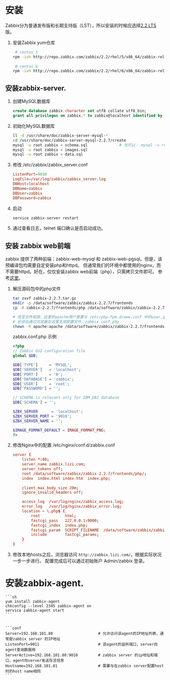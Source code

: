 # 安装
Zabbix分为普通发布版和长期支持版（LST），所以安装的时候应选择[2.2 LTS](http://www.zabbix.com/life_cycle_and_release_policy.php)版。

1. 安装Zabbix yum仓库

    ```sh
     # centos 5
    rpm -ivh http://repo.zabbix.com/zabbix/2.2/rhel/5/x86_64/zabbix-release-2.2-1.el5.noarch.rpm
     
     # centos 6
    rpm -ivh http://repo.zabbix.com/zabbix/2.2/rhel/6/x86_64/zabbix-release-2.2-1.el6.noarch.rpm
    ```

## 安装zabbix-server.


1. 创建MySQL数据库

    ```sql
    create database zabbix character set utf8 collate utf8_bin;
    grant all privileges on zabbix.* to zabbix@localhost identified by 'zabbix';
    ```
1. 初始化MySQL数据库

    ```sh
    ll -d /usr/share/doc/zabbix-server-mysql-*
    cd /usr/share/doc/zabbix-server-mysql-2.2.7/create
    mysql -u root zabbix < schema.sql              # 也可以： mysql -u root zabbix; source schema.sql
    mysql -u root zabbix < images.sql
    mysql -u root zabbix < data.sql
    ```

1. 修改 /etc/zabbix/zabbix_server.conf

    ```conf
    ListenPort=9010
    LogFile=/var/log/zabbix/zabbix_server.log
    DBHost=localhost
    DBName=zabbix
    DBUser=zabbix
    DBPassword=zabbix
    ```
1. 启动

   ```sh
   service zabbix-server restart
   ```
1. 通过查看日志，telnet 端口确认是否启动成功。



## 安装 zabbix web前端
zabbix 提供了两种前端：zabbix-web-mysql 和 zabbix-web-pgsql。但是，该预编译包均需要自定安装php和httpd。
但通常我们的环境中都使用的nginx，而不需要httpd。好在，仅仅安装zabbix web前端（php），只需拷贝文件即可。
参考[这里](https://www.zabbix.com/documentation/2.2/manual/installation/install#installing_zabbix_web_interface)。

1. 解压源码包中的php文件

    ```sh
    tar zxvf zabbix-2.2.7.tar.gz
    mkdir -p /data/software/zabbix/zabbix-2.2.7/frontends
    cp -R zabbix-2.2.7/frontends/php /data/software/zabbix/zabbix-2.2.7/frontends

    # 改变文件权限，这里的apache用户需要与 /etc/php-fpm.d/www.conf 中的user,group设定相同
    # 后续会通过浏览器在这里生成配置文件：zabbix.conf.php
    chown -R apache:apache /data/software/zabbix/zabbix-2.2.7/frontends/php/conf
    ```
    
    zabbix.conf.php 示例
    
    ```php
    <?php
    // Zabbix GUI configuration file
    global $DB;

    $DB['TYPE']     = 'MYSQL';
    $DB['SERVER']   = 'localhost';
    $DB['PORT']     = '0';
    $DB['DATABASE'] = 'zabbix';
    $DB['USER']     = 'root';
    $DB['PASSWORD'] = ''; 

    // SCHEMA is relevant only for IBM_DB2 database
    $DB['SCHEMA'] = ''; 

    $ZBX_SERVER      = 'localhost';
    $ZBX_SERVER_PORT = '9010';                                                                                                                                                                                   
    $ZBX_SERVER_NAME = ''; 

    $IMAGE_FORMAT_DEFAULT = IMAGE_FORMAT_PNG;
    ?>
    ```

1. 修改Nginx中的配置 /etc/nginx/conf.d/zabbix.conf

    ```conf
    server {                                                                                                                                                                                                     
        listen *:80;
        server_name zabbix.lizi.com;
        server_tokens off;
        root /data/software/zabbix/zabbix-2.2.7/frontends/php/;
        index  index.html index.htm  index.php;
      
        client_max_body_size 20m;
        ignore_invalid_headers off;

        access_log  /var/log/nginx/zabbix_access.log;
        error_log   /var/log/nginx/zabbix_error.log;
        location ~ \.php$ {
            root           html;
            fastcgi_pass   127.0.0.1:9000;
            fastcgi_index  index.php;
            fastcgi_param  SCRIPT_FILENAME  /data/software/zabbix/zabbix-2.2.7/frontends/php/$fastcgi_script_name;
            include        fastcgi_params;
        }   
    }
    ```


1. 修改本地hosts之后，浏览器访问 `http://zabbix.lizi.com/`，根据实际状况一步一步进行。
配置完成后可以通过初始账户 Admin/zabbix 登录。



# 安装zabbix-agent.

    ```sh
    yum install zabbix-agent
    chkconfig --level 2345 zabbix-agent on
    service zabbix-agent start
    ```


    ```conf
    Server=192.168.101.80                    # 允许访问该agent的IP地址列表，通常是zabbix server 的IP地址
    ListenPort=9011                          # 该agent的监听端口，server向agent查询数据用
    ServerActive=192.168.101.80:9010         # zabbix server 的ip地址和端口，agent向server发送存活信息
    Hostname=192.168.101.81                  # 需要与在zabbix server配置host时的host name相同
    ```

